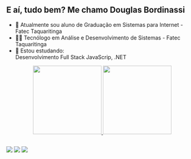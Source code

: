 ## E aí, tudo bem? Me chamo Douglas Bordinassi

- 🌱 Atualmente sou aluno de Graduação em Sistemas para Internet - Fatec Taquaritinga
- 👨‍🎓 Tecnólogo em Análise e Desenvolvimento de Sistemas - Fatec Taquaritinga
- 🌱 Estou estudando: 
<br>Desenvolvimento Full Stack JavaScrip, .NET

<div align="center">
  <a href="https://github.com/DBDev90">
  <img height="180em" src="https://github-readme-stats.vercel.app/api?username=DBDev90&show_icons=true&theme=dracula&include_all_commits=true&count_private=true"/>
  <img height="180em" src="https://github-readme-stats.vercel.app/api/top-langs/?username=DBDev90&layout=compact&langs_count=7&theme=dracula"/>
</div>
  
##
  
<div> 
  <a href="https://www.instagram.com/dbordinassi/" target="_blank"><img src="https://img.shields.io/badge/-Instagram-%23E4405F?style=for-the-badge&logo=instagram&logoColor=white" target="_blank"></a> 
  <a href = "mailto:bordinassidouglas@gmail.com"><img src="https://img.shields.io/badge/-Gmail-%23333?style=for-the-badge&logo=gmail&logoColor=white" target="_blank"></a>
  <a href="https://www.linkedin.com/in/douglas-bordinassi-739241143" target="_blank"><img src="https://img.shields.io/badge/-LinkedIn-%230077B5?style=for-the-badge&logo=linkedin&logoColor=white" target="_blank"></a>  
</div>
